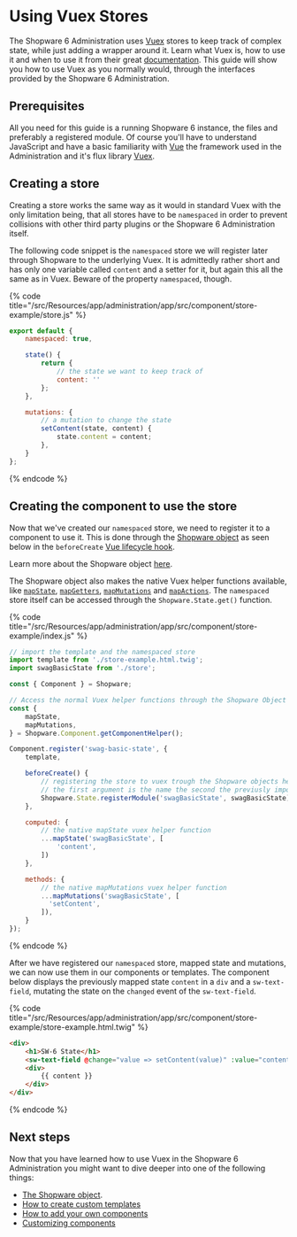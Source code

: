 # Using Vuex Stores

The Shopware 6 Administration uses [Vuex](https://vuex.vuejs.org/) stores to keep track of complex state, while just adding a wrapper around it.
Learn what Vuex is, how to use it and when to use it from their great [documentation](https://vuex.vuejs.org/).
This guide will show you how to use Vuex as you normally would, through the interfaces provided by the Shopware 6 Administration.

## Prerequisites

All you need for this guide is a running Shopware 6 instance, the files and preferably a registered module. 
Of course you'll have to understand JavaScript and have a basic familiarity with [Vue](https://vuejs.org/) the framework used in the Administration and it's flux library [Vuex](https://vuex.vuejs.org/).

## Creating a store

Creating a store works the same way as it would in standard Vuex with the only limitation being, that all stores have to be `namespaced` in order to prevent collisions with other third party plugins or the Shopware 6 Administration itself.

The following code snippet is the `namespaced` store we will register later through Shopware to the underlying Vuex.
It is admittedly rather short and has only one variable called `content` and a setter for it, but again this all the same as in Vuex. Beware of the property `namespaced`, though.

{% code title="<plugin-root>/src/Resources/app/administration/app/src/component/store-example/store.js" %}
```javascript
export default {
    namespaced: true,

    state() {
        return {
            // the state we want to keep track of
            content: ''
        };
    },

    mutations: {
        // a mutation to change the state
        setContent(state, content) {
            state.content = content;
        },
    }
};
```
{% endcode %}

## Creating the component to use the store

Now that we've created our `namespaced` store, we need to register it to a component to use it.
This is done through the [Shopware object](./the-shopware-object.md) as seen below in the `beforeCreate` [Vue lifecycle hook](https://vuejs.org/v2/guide/instance.html#Lifecycle-Diagram).

Learn more about the Shopware object [here](./the-shopware-object.md).

The Shopware object also makes the native Vuex helper functions available, like [`mapState`](https://vuex.vuejs.org/guide/state.html#the-mapstate-helper), [`mapGetters`](https://vuex.vuejs.org/guide/getters.html#the-mapgetters-helper), [`mapMutations`](https://vuex.vuejs.org/guide/mutations.html#committing-mutations-in-components) and [`mapActions`](https://vuex.vuejs.org/guide/actions.html#dispatching-actions-in-components).
The `namespaced` store itself can be accessed through the `Shopware.State.get()` function.

{% code title="<plugin-root>/src/Resources/app/administration/app/src/component/store-example/index.js" %}
```javascript
// import the template and the namespaced store
import template from './store-example.html.twig';
import swagBasicState from './store';

const { Component } = Shopware;

// Access the normal Vuex helper functions through the Shopware Object
const { 
    mapState,
    mapMutations,
} = Shopware.Component.getComponentHelper();

Component.register('swag-basic-state', {
    template,

    beforeCreate() {
        // registering the store to vuex trough the Shopware objects helper function
        // the first argument is the name the second the previusly imported namespaced store
        Shopware.State.registerModule('swagBasicState', swagBasicState);
    },

    computed: {
        // the native mapState vuex helper function 
        ...mapState('swagBasicState', [
            'content',
        ])
    },

    methods: {
        // the native mapMutations vuex helper function
        ...mapMutations('swagBasicState', [
          'setContent',
        ]),
    }
});
```
{% endcode %}

After we have registered our `namespaced` store, mapped state and mutations, we can now use them in our components or templates.
The component below displays the previously mapped state `content` in a `div` and a `sw-text-field`, mutating the state on the `changed` event of the `sw-text-field`.

{% code title="<plugin-root>/src/Resources/app/administration/app/src/component/store-example/store-example.html.twig" %}
```html
<div>
	<h1>SW-6 State</h1>
	<sw-text-field @change="value => setContent(value)" :value="content"></sw-text-field>
	<div>
		{{ content }}
	</div>
</div>
```
{% endcode %}

## Next steps

Now that you have learned how to use Vuex in the Shopware 6 Administration you might want to dive deeper into one of the following things:

* [The Shopware object](./the-shopware-object.md).
* [How to create custom templates](./writing-templates.md)
* [How to add your own components](./add-custom-component.md)
* [Customizing components](./add-custom-route.md)
